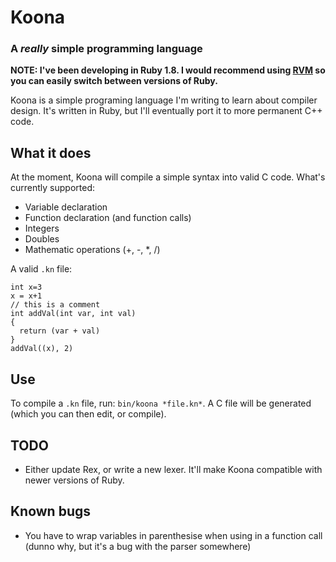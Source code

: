 # Koona
### A *really* simple programming language
**NOTE: I've been developing in Ruby 1.8. I would recommend using [RVM](https://rvm.io/) so you can easily switch between versions of Ruby.**

Koona is a simple programing language I'm writing to learn about compiler design. It's written in Ruby, but I'll eventually port it to more permanent C++ code.

## What it does
At the moment, Koona will compile a simple syntax into valid C code. What's currently supported:

- Variable declaration
- Function declaration (and function calls)
- Integers
- Doubles
- Mathematic operations (+, -, \*, /)

A valid `.kn` file:

    int x=3
    x = x+1
    // this is a comment
    int addVal(int var, int val)
    {
      return (var + val)
    }
    addVal((x), 2)

## Use
To compile a `.kn` file, run: `bin/koona *file.kn*`. A C file will be generated (which you can then edit, or compile).

## TODO
- Either update Rex, or write a new lexer. It'll make Koona compatible with newer versions of Ruby.

## Known bugs
- You have to wrap variables in parenthesise when using in a function call (dunno why, but it's a bug with the parser somewhere)
